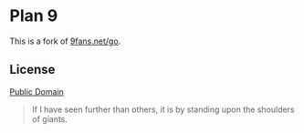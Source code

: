 # Plan 9

This is a fork of [9fans.net/go](https://github.com/9fans/go).

## License

[Public Domain](https://creativecommons.org/publicdomain/mark/1.0/)

> If I have seen further than others, it is by standing upon the
> shoulders of giants.
